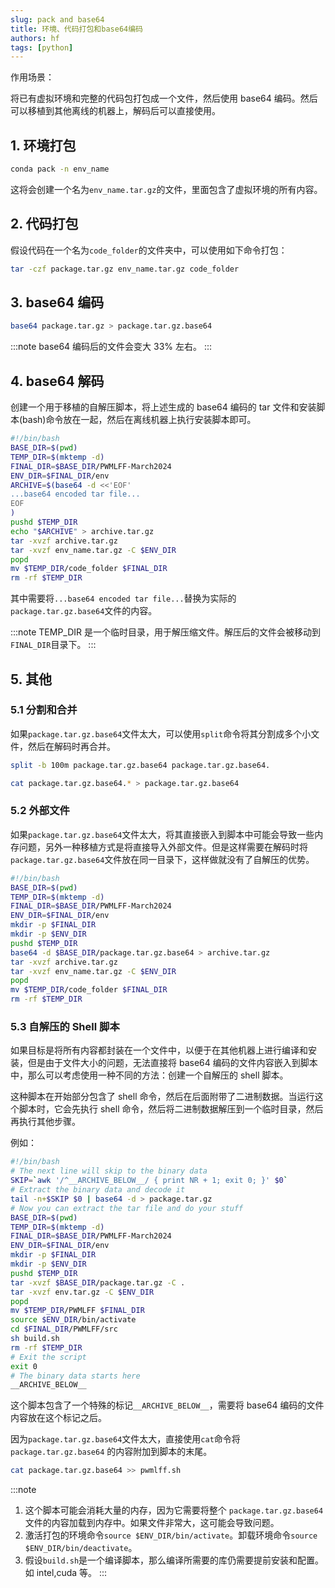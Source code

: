 ```yaml
---
slug: pack and base64
title: 环境、代码打包和base64编码
authors: hf
tags: [python]
---
```


作用场景：

将已有虚拟环境和完整的代码包打包成一个文件，然后使用 base64 编码。然后可以移植到其他离线的机器上，解码后可以直接使用。

<!-- truncate -->

## 1. 环境打包

```bash
conda pack -n env_name
```

这将会创建一个名为`env_name.tar.gz`的文件，里面包含了虚拟环境的所有内容。

## 2. 代码打包

假设代码在一个名为`code_folder`的文件夹中，可以使用如下命令打包：

```bash
tar -czf package.tar.gz env_name.tar.gz code_folder
```

## 3. base64 编码

```bash
base64 package.tar.gz > package.tar.gz.base64
```

:::note
base64 编码后的文件会变大 33% 左右。
:::

## 4. base64 解码

创建一个用于移植的自解压脚本，将上述生成的 base64 编码的 tar 文件和安装脚本(bash)命令放在一起，然后在离线机器上执行安装脚本即可。

```bash
#!/bin/bash
BASE_DIR=$(pwd)
TEMP_DIR=$(mktemp -d)
FINAL_DIR=$BASE_DIR/PWMLFF-March2024
ENV_DIR=$FINAL_DIR/env
ARCHIVE=$(base64 -d <<'EOF'
...base64 encoded tar file...
EOF
)
pushd $TEMP_DIR
echo "$ARCHIVE" > archive.tar.gz
tar -xvzf archive.tar.gz
tar -xvzf env_name.tar.gz -C $ENV_DIR
popd
mv $TEMP_DIR/code_folder $FINAL_DIR
rm -rf $TEMP_DIR
```

其中需要将`...base64 encoded tar file...`替换为实际的`package.tar.gz.base64`文件的内容。

:::note
TEMP_DIR 是一个临时目录，用于解压缩文件。解压后的文件会被移动到`FINAL_DIR`目录下。
:::

## 5. 其他

### 5.1 分割和合并

如果`package.tar.gz.base64`文件太大，可以使用`split`命令将其分割成多个小文件，然后在解码时再合并。

```bash
split -b 100m package.tar.gz.base64 package.tar.gz.base64.
```

```bash
cat package.tar.gz.base64.* > package.tar.gz.base64
```

### 5.2 外部文件

如果`package.tar.gz.base64`文件太大，将其直接嵌入到脚本中可能会导致一些内存问题，另外一种移植方式是将直接导入外部文件。但是这样需要在解码时将`package.tar.gz.base64`文件放在同一目录下，这样做就没有了自解压的优势。

```bash
#!/bin/bash
BASE_DIR=$(pwd)
TEMP_DIR=$(mktemp -d)
FINAL_DIR=$BASE_DIR/PWMLFF-March2024
ENV_DIR=$FINAL_DIR/env
mkdir -p $FINAL_DIR
mkdir -p $ENV_DIR
pushd $TEMP_DIR
base64 -d $BASE_DIR/package.tar.gz.base64 > archive.tar.gz
tar -xvzf archive.tar.gz
tar -xvzf env_name.tar.gz -C $ENV_DIR
popd
mv $TEMP_DIR/code_folder $FINAL_DIR
rm -rf $TEMP_DIR
```

### 5.3 自解压的 Shell 脚本

如果目标是将所有内容都封装在一个文件中，以便于在其他机器上进行编译和安装，但是由于文件大小的问题，无法直接将 base64 编码的文件内容嵌入到脚本中，那么可以考虑使用一种不同的方法：创建一个自解压的 shell 脚本。

这种脚本在开始部分包含了 shell 命令，然后在后面附带了二进制数据。当运行这个脚本时，它会先执行 shell 命令，然后将二进制数据解压到一个临时目录，然后再执行其他步骤。

例如：

```bash
#!/bin/bash
# The next line will skip to the binary data
SKIP=`awk '/^__ARCHIVE_BELOW__/ { print NR + 1; exit 0; }' $0`
# Extract the binary data and decode it
tail -n+$SKIP $0 | base64 -d > package.tar.gz
# Now you can extract the tar file and do your stuff
BASE_DIR=$(pwd)
TEMP_DIR=$(mktemp -d)
FINAL_DIR=$BASE_DIR/PWMLFF-March2024
ENV_DIR=$FINAL_DIR/env
mkdir -p $FINAL_DIR
mkdir -p $ENV_DIR
pushd $TEMP_DIR
tar -xvzf $BASE_DIR/package.tar.gz -C .
tar -xvzf env.tar.gz -C $ENV_DIR
popd
mv $TEMP_DIR/PWMLFF $FINAL_DIR
source $ENV_DIR/bin/activate
cd $FINAL_DIR/PWMLFF/src
sh build.sh
rm -rf $TEMP_DIR
# Exit the script
exit 0
# The binary data starts here
__ARCHIVE_BELOW__
```

这个脚本包含了一个特殊的标记`__ARCHIVE_BELOW__`，需要将 base64 编码的文件内容放在这个标记之后。

因为`package.tar.gz.base64`文件太大，直接使用`cat`命令将 `package.tar.gz.base64` 的内容附加到脚本的末尾。

```bash
cat package.tar.gz.base64 >> pwmlff.sh
```

:::note

1. 这个脚本可能会消耗大量的内存，因为它需要将整个 `package.tar.gz.base64` 文件的内容加载到内存中。如果文件非常大，这可能会导致问题。
2. 激活打包的环境命令`source $ENV_DIR/bin/activate`。卸载环境命令`source $ENV_DIR/bin/deactivate`。
3. 假设`build.sh`是一个编译脚本，那么编译所需要的库仍需要提前安装和配置。如 intel,cuda 等。
   :::
